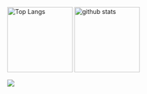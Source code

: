 
<p align="left"> 
  <img alt="Top Langs" height="150px" src="https://github-readme-stats.vercel.app/api?username=MK32A&layout=compact&count_private=true&show_icons=true&theme=cobalt" />
  <img alt="github stats" height="150px" src="https://github-readme-stats.vercel.app/api/top-langs/?username=MK32A&layout=compact&count_private=true&show_icons=true&theme=cobalt" />
</p>
<a href="https://github.com/anuraghazra/github-readme-stats">
  <img  src="https://github-profile-trophy.vercel.app/?username=MK32A&theme=onedark" />
</a>


<!--
**MK32A/MK32A** is a ✨ _special_ ✨ repository because its `README.md` (this file) appears on your GitHub profile.
 <img align="left" src="https://github-readme-stats.vercel.app/api?username=MK32A&count_private=true&show_icons=true" />
Here are some ideas to get you started:

- 🔭 I’m currently working on ...
- 🌱 I’m currently learning ...
- 👯 I’m looking to collaborate on ...
- 🤔 I’m looking for help with ...
- 💬 Ask me about ...
- 📫 How to reach me: ...
- 😄 Pronouns: ...
- ⚡ Fun fact: ...
-->

